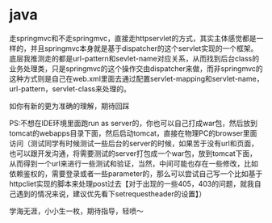 # java



走springmvc和不走springmvc，直接走httpservlet的方式，其实主体感觉都是一样的，并且springmvc本身就是基于dispatcher的这个servlet实现的一个框架。底层我推测走的都是url-pattern和sevlet-name对应关系，从而找到后台class的业务处理类，只是springmvc的这个操作交由dispatcher来做，而非springmvc的这种方式则是自己在web.xml里面去通过配置servlet-mapping和servlet-name，url-pattern，servlet-class来处理的。

如你有新的更为准确的理解，期待回踩

PS:不想在IDE环境里面跑run as server的，你也可以自己打成war包，然后放到tomcat的webapps目录下面，然后启动tomcat，直接在物理PC的browser里面访问（测试同学有时候测试一些后台的server的时候，如果苦于没有url和页面，也可以跟开发沟通，将需要测试的server打包成一个war包，放到tomcat下面，从而得到一个url来进行一些测试和验证，当然，中间可能也存在一些修改，比如依赖鉴权的，需要登录或者一些parameter的，那么可以尝试自己写一个比如基于httpcliet实现的脚本来处理post过去【对于出现的一些405，403的问题，就我自己遇到的情况来说，建议优先看下setrequestheader的设置】）

学海无涯，小小生一枚，期待指导，轻喷～

